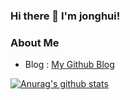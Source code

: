 ### Hi there 👋 I'm jonghui!

### About Me
- Blog : [My Github Blog](hie6953.github.io)

[![Anurag's github stats](https://github-readme-stats.vercel.app/api?username=hie6953)](https://github.com/anuraghazra/github-readme-stats)

<!--
**hie6953/hie6953** is a ✨ _special_ ✨ repository because its `README.md` (this file) appears on your GitHub profile.

Here are some ideas to get you started:

- 🔭 I’m currently working on ...
- 🌱 I’m currently learning ...
- 👯 I’m looking to collaborate on ...
- 🤔 I’m looking for help with ...
- 💬 Ask me about ...
- 📫 How to reach me: ...
- 😄 Pronouns: ...
- ⚡ Fun fact: ...
-->

